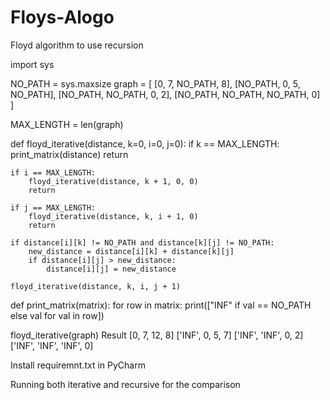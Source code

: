 # Floys-Alogo
Floyd algorithm to use recursion

import sys

NO_PATH = sys.maxsize
graph = [
    [0, 7, NO_PATH, 8],
    [NO_PATH, 0, 5, NO_PATH],
    [NO_PATH, NO_PATH, 0, 2],
    [NO_PATH, NO_PATH, NO_PATH, 0]
]

MAX_LENGTH = len(graph)

def floyd_iterative(distance, k=0, i=0, j=0):
    if k == MAX_LENGTH:
        print_matrix(distance)
        return

    if i == MAX_LENGTH:
        floyd_iterative(distance, k + 1, 0, 0)
        return

    if j == MAX_LENGTH:
        floyd_iterative(distance, k, i + 1, 0)
        return

    if distance[i][k] != NO_PATH and distance[k][j] != NO_PATH:
        new_distance = distance[i][k] + distance[k][j]
        if distance[i][j] > new_distance:
            distance[i][j] = new_distance

    floyd_iterative(distance, k, i, j + 1)

def print_matrix(matrix):
    for row in matrix:
        print(["INF" if val == NO_PATH else val for val in row])

floyd_iterative(graph)
Result
[0, 7, 12, 8]
['INF', 0, 5, 7]
['INF', 'INF', 0, 2]
['INF', 'INF', 'INF', 0]

Install requiremnt.txt in PyCharm 

Running both iterative and recursive for the comparison 
